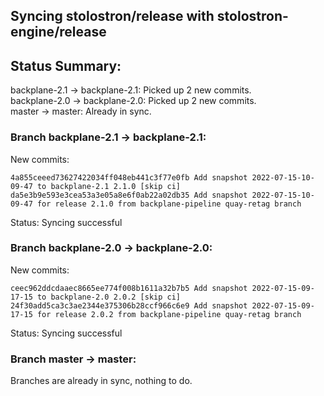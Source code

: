 ## Syncing stolostron/release with stolostron-engine/release

## Status Summary:

backplane-2.1 -> backplane-2.1: Picked up 2 new commits.  
backplane-2.0 -> backplane-2.0: Picked up 2 new commits.  
master -> master: Already in sync.  

### Branch backplane-2.1 -> backplane-2.1:

New commits:

```
4a855ceeed73627422034ff048eb441c3f77e0fb Add snapshot 2022-07-15-10-09-47 to backplane-2.1 2.1.0 [skip ci]
da5e3b9e593e3cea53a3e05a8e6f0ab22a02db35 Add snapshot 2022-07-15-10-09-47 for release 2.1.0 from backplane-pipeline quay-retag branch
```

Status: Syncing successful

### Branch backplane-2.0 -> backplane-2.0:

New commits:

```
ceec962ddcdaaec8665ee774f008b1611a32b7b5 Add snapshot 2022-07-15-09-17-15 to backplane-2.0 2.0.2 [skip ci]
24f30add5ca3c3ae2344e375306b28ccf966c6e9 Add snapshot 2022-07-15-09-17-15 for release 2.0.2 from backplane-pipeline quay-retag branch
```

Status: Syncing successful

### Branch master -> master:

Branches are already in sync, nothing to do.
